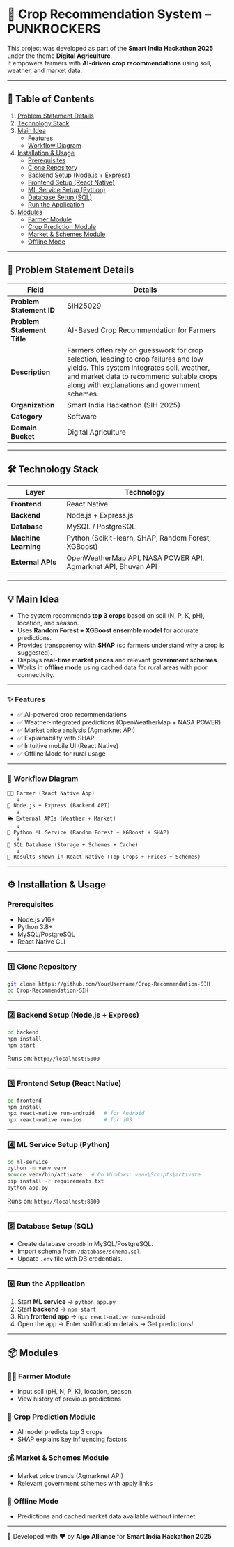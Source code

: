 # 🌾 Crop Recommendation System – PUNKROCKERS

This project was developed as part of the **Smart India Hackathon 2025** under the theme **Digital Agriculture**.  
It empowers farmers with **AI-driven crop recommendations** using soil, weather, and market data.  

---

## 📑 Table of Contents

1. [Problem Statement Details](#problem-statement-details)  
2. [Technology Stack](#technology-stack)  
3. [Main Idea](#main-idea)  
   - [Features](#features)  
   - [Workflow Diagram](#workflow-diagram)  
4. [Installation & Usage](#installation--usage)  
   - [Prerequisites](#prerequisites)  
   - [Clone Repository](#clone-repository)  
   - [Backend Setup (Node.js + Express)](#backend-setup-nodejs--express)  
   - [Frontend Setup (React Native)](#frontend-setup-react-native)  
   - [ML Service Setup (Python)](#ml-service-setup-python)  
   - [Database Setup (SQL)](#database-setup-sql)  
   - [Run the Application](#run-the-application)  
5. [Modules](#modules)  
   - [Farmer Module](#farmer-module)  
   - [Crop Prediction Module](#crop-prediction-module)  
   - [Market & Schemes Module](#market--schemes-module)  
   - [Offline Mode](#offline-mode)  

---

## 📝 Problem Statement Details

| Field                        | Details |
|------------------------------|---------|
| **Problem Statement ID**     | SIH25029 |
| **Problem Statement Title**  | AI-Based Crop Recommendation for Farmers |
| **Description**              | Farmers often rely on guesswork for crop selection, leading to crop failures and low yields. This system integrates soil, weather, and market data to recommend suitable crops along with explanations and government schemes. |
| **Organization**             | Smart India Hackathon (SIH 2025) |
| **Category**                 | Software |
| **Domain Bucket**            | Digital Agriculture |

---

## 🛠 Technology Stack

| Layer            | Technology |
|------------------|------------|
| **Frontend**     | React Native |
| **Backend**      | Node.js + Express.js |
| **Database**     | MySQL / PostgreSQL |
| **Machine Learning** | Python (Scikit-learn, SHAP, Random Forest, XGBoost) |
| **External APIs**| OpenWeatherMap API, NASA POWER API, Agmarknet API, Bhuvan API |

---

## 💡 Main Idea

- The system recommends **top 3 crops** based on soil (N, P, K, pH), location, and season.  
- Uses **Random Forest + XGBoost ensemble model** for accurate predictions.  
- Provides transparency with **SHAP** (so farmers understand why a crop is suggested).  
- Displays **real-time market prices** and relevant **government schemes**.  
- Works in **offline mode** using cached data for rural areas with poor connectivity.  

---

### ✨ Features
- ✅ AI-powered crop recommendations  
- ✅ Weather-integrated predictions (OpenWeatherMap + NASA POWER)  
- ✅ Market price analysis (Agmarknet API)  
- ✅ Explainability with SHAP  
- ✅ Intuitive mobile UI (React Native)  
- ✅ Offline Mode for rural usage  

---

### 🔄 Workflow Diagram
```
👨‍🌾 Farmer (React Native App)
   ↓
📡 Node.js + Express (Backend API)
   ↓
🌦 External APIs (Weather + Market)
   ↓
🧠 Python ML Service (Random Forest + XGBoost + SHAP)
   ↓
💾 SQL Database (Storage + Schemes + Cache)
   ↓
📱 Results shown in React Native (Top Crops + Prices + Schemes)
```

---

## ⚙️ Installation & Usage

### Prerequisites
- Node.js v16+  
- Python 3.8+  
- MySQL/PostgreSQL  
- React Native CLI  

---

### 1️⃣ Clone Repository
```bash
git clone https://github.com/YourUsername/Crop-Recommendation-SIH
cd Crop-Recommendation-SIH
```

---

### 2️⃣ Backend Setup (Node.js + Express)
```bash
cd backend
npm install
npm start
```
Runs on: `http://localhost:5000`

---

### 3️⃣ Frontend Setup (React Native)
```bash
cd frontend
npm install
npx react-native run-android   # for Android
npx react-native run-ios       # for iOS
```

---

### 4️⃣ ML Service Setup (Python)
```bash
cd ml-service
python -m venv venv
source venv/bin/activate   # On Windows: venv\Scripts\activate
pip install -r requirements.txt
python app.py
```
Runs on: `http://localhost:8000`

---

### 5️⃣ Database Setup (SQL)
- Create database `cropdb` in MySQL/PostgreSQL.  
- Import schema from `/database/schema.sql`.  
- Update `.env` file with DB credentials.  

---

### 6️⃣ Run the Application
1. Start **ML service** → `python app.py`  
2. Start **backend** → `npm start`  
3. Run **frontend app** → `npx react-native run-android`  
4. Open the app → Enter soil/location details → Get predictions!  

---

## 📦 Modules

### 👨‍🌾 Farmer Module
- Input soil (pH, N, P, K), location, season  
- View history of previous predictions  

### 🌱 Crop Prediction Module
- AI model predicts top 3 crops  
- SHAP explains key influencing factors  

### 💰 Market & Schemes Module
- Market price trends (Agmarknet API)  
- Relevant government schemes with apply links  

### 📴 Offline Mode
- Predictions and cached market data available without internet  

---

🚀 Developed with ❤️ by **Algo Alliance** for **Smart India Hackathon 2025**
